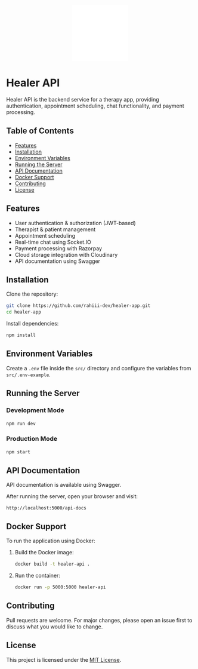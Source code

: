 <p align="center">
  <img src="src/public/images/logo.png" width="150" />
</p>

# Healer API

Healer API is the backend service for a therapy app, providing authentication, appointment scheduling, chat functionality, and payment processing.

## Table of Contents
- [Features](#features)
- [Installation](#installation)
- [Environment Variables](#environment-variables)
- [Running the Server](#running-the-server)
- [API Documentation](#api-documentation)
- [Docker Support](#docker-support)
- [Contributing](#contributing)
- [License](#license)

## Features
- User authentication & authorization (JWT-based)
- Therapist & patient management
- Appointment scheduling
- Real-time chat using Socket.IO
- Payment processing with Razorpay
- Cloud storage integration with Cloudinary
- API documentation using Swagger

## Installation

Clone the repository:
```sh
git clone https://github.com/rahiii-dev/healer-app.git
cd healer-app
```

Install dependencies:
```sh
npm install
```

## Environment Variables
Create a `.env` file inside the `src/` directory and configure the variables from `src/.env-example`.


## Running the Server

### Development Mode
```sh
npm run dev
```

### Production Mode
```sh
npm start
```

## API Documentation
API documentation is available using Swagger.

After running the server, open your browser and visit:
```
http://localhost:5000/api-docs
```

## Docker Support
To run the application using Docker:

1. Build the Docker image:
   ```sh
   docker build -t healer-api .
   ```
2. Run the container:
   ```sh
   docker run -p 5000:5000 healer-api
   ```

## Contributing
Pull requests are welcome. For major changes, please open an issue first to discuss what you would like to change.

## License
This project is licensed under the [MIT License](LICENSE).

